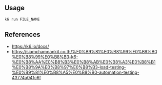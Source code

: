 ## Usage

```sh
k6 run FILE_NAME
```

## References

- https://k6.io/docs/
- https://siamchamnankit.co.th/%E0%B9%81%E0%B8%99%E0%B8%B0%E0%B8%99%E0%B8%B3-k6-%E0%B8%AA%E0%B8%B3%E0%B8%AB%E0%B8%A3%E0%B8%B1%E0%B8%9A%E0%B8%97%E0%B8%B3-load-testing-%E0%B9%81%E0%B8%A5%E0%B8%B0-automation-testing-43774a041c6f
